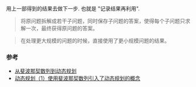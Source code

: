 用上一部得到的结果去做下一步. 也就是 "记录结果再利用".

> 将原问题拆解成若干子问题，同时保存子问题的答案，使得每个子问题只求解一次，最终获得原问题的答案。

> 在处理更大规模的问题的时候，直接使用了更小规模问题的结果。

### 参考
- [从斐波那契数列到动态规划](https://blog.csdn.net/lanchunhui/article/details/49078987)
- [动态规划（1）使用斐波那契数列引入了动态规划的概念](https://www.cnblogs.com/liweiwei1419/p/8616113.html)